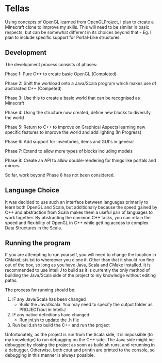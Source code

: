 # Tellas
Using concepts of OpenGL learned from OpenGLProject, I plan to create a Minecraft clone to improve my skills. This will need to be similar in basic respects, but can be somewhat different in its choices beyond that - Eg. I plan to include specific support for Portal-Like structures.

## Development
The development process consists of phases:

Phase 1: Pure C++ to create basic OpenGL (Completed)

Phase 2: Shift the workload onto a Java/Scala program which makes use of abstracted C++ (Competed)

Phase 3: Use this to create a basic world that can be recognised as Minecraft

Phase 4: Using the structure now created, define new blocks to diversify the world

Phase 5: Return to C++ to improve on Graphical Aspects learning new specific features to improve the world and add lighting (In Progress)

Phase 6: Add support for inventories, items and GUI's in general

Phase 7: Extend to allow more types of blocks including models

Phase 8: Create an API to allow double-rendering for things like portals and mirrors

So far, work beyond Phase 8 has not been considered.

## Language Choice
It was decided to use such an interface between languages primarily to learn both OpenGL and Scala, but additionally because the speed gained by C++ and abstraction from Scala makes them a useful pair of languages to work together. By abstracting the common C++ tasks, you can retain the speed and flexibility of OpenGL in C++ while getting access to complex Data Structures in the Scala.

## Running the program
If you are attempting to run yourself, you will need to change the location in CMakeLists.txt to whereever you clone it. Other than that it should run fine out of the box, so long as you have Java, Scala and CMake installed. It is recommended to use IntelliJ to build as it is currently the only method of building the Java/Scala side of the project to my knowledge without editing paths.

The process for running should be:
1) IF any Java/Scala has been changed
   - Build the Java/Scala. You may need to specify the output folder as PROJECT/out in IntelliJ
2) IF any native definitions have changed:
   - Run jni.sh to update the .h file
3) Run build.sh to build the C++ and run the project

Unfortunately, as the project is run from the Scala side, it is impossible (to my knowledge) to run debugging on the C++ side. The Java side might be debugged by closing the project as soon as build.sh runs, and rerunning in a debugger. Otherwise, both cout and println are printed to the console, so debugging in this manner is always possible.
